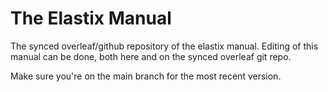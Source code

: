 # The Elastix Manual

The synced overleaf/github repository of the elastix manual.
Editing of this manual can be done, both here and on the synced overleaf git repo.

Make sure you're on the main branch for the most recent version.
